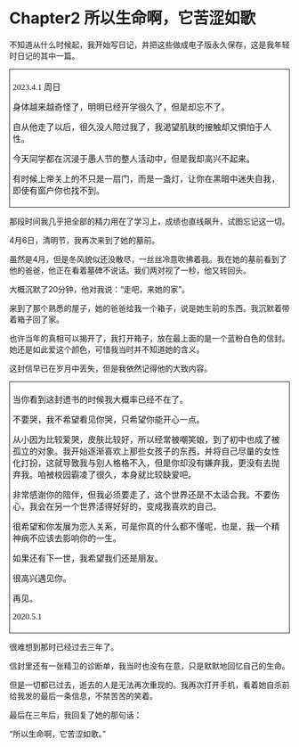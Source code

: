 # Chapter2 所以生命啊，它苦涩如歌

不知道从什么时候起，我开始写日记，并把这些做成电子版永久保存，这是我年轻时日记的其中一篇。

<div style="font-family: '宋体'; font-size: 15px; border: 1px solid; padding: 5px">

2023.4.1 周日

身体越来越奇怪了，明明已经开学很久了，但是却忘不了。

自从他走了以后，很久没人陪过我了，我渴望肌肤的接触却又惧怕于人性。

今天同学都在沉浸于愚人节的整人活动中，但是我却高兴不起来。

有时候上帝关上的不只是一扇门，而是一盏灯，让你在黑暗中迷失自我，即使有窗户你也找不到。

</div>

那段时间我几乎把全部的精力用在了学习上，成绩也直线飙升，试图忘记这一切。

4月6日，清明节，我再次来到了她的墓前。

虽然是4月，但是冬风貌似还没散尽，一丝丝冷意吹拂着我。我在她的墓前看到了他的爸爸，他正在看着墓碑不说话。我们两对视了一秒，他又转回头。

大概沉默了20分钟，他对我说：“走吧，来她的家”。

来到了那个熟悉的屋子，她的爸爸给我一个箱子，说是她生前的东西。我沉默着带着箱子回了家。

也许当年的真相可以揭开了，我打开箱子，放在最上面的是一个蓝粉白色的信封。她还是如此爱这个颜色，可惜我当时并不知道她的含义。

这封信早已在岁月中丢失，但是我依然记得他的大致内容。

<div style="font-family: '宋体'; font-size: 15px; border: 1px solid; padding: 5px">

当你看到这封遗书的时候我大概率已经不在了。

不要哭，我不希望看见你哭，只希望你能开心一点。

从小因为比较爱哭，皮肤比较好，所以经常被嘲笑娘，到了初中也成了被孤立的对象。我开始逐渐喜欢上那些女孩子的东西，并将自己尽量的女性化打扮，这就导致我与别人格格不入，但是你却没有嫌弃我，更没有去抛弃我。咱被校园霸凌了很久，本身就比较缺爱吧。

非常感谢你的陪伴，但我必须要走了，这个世界还是不太适合我。不要伤心，我会在另一个世界活得好好的，变成我喜欢的自己。

很希望和你发展为恋人关系，可是你真的什么都不懂呢，也是，我一个精神病不应该去影响你的一生。

如果还有下一世，我希望我们还是朋友。

很高兴遇见你。

再见。

2020.5.1

</div>

很难想到那时已经过去三年了。

信封里还有一张精卫的诊断单，我当时也没有在意，只是默默地回忆自己的生命。

但是一切都已过去，逝去的人是无法再次重现的。我再次打开手机，看着她自杀前给我发的最后一条信息，不禁苦苦的笑着。

最后在三年后，我回复了她的那句话：

“所以生命啊，它苦涩如歌。”
